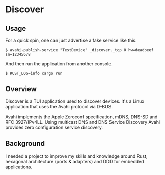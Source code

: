 # Discover

## Usage

For a quick spin, one can just advertise a fake service like this.

```
$ avahi-publish-service "TestDevice" _discover._tcp 0 hw=deadbeef sn=12345678
```

And then run the application from another console.

```
$ RUST_LOG=info cargo run
```

## Overview

Discover is a TUI application used to discover devices. It's a Linux application that uses the Avahi protocol via D-BUS.

Avahi implements the Apple Zeroconf specification, mDNS, DNS-SD and RFC 3927/IPv4LL. Using multicast DNS and DNS Service Discovery Avahi provides zero configuration service discovery.

## Background

I needed a project to improve my skills and knowledge around Rust, hexagonal architecture (ports & adapters) and DDD for embedded applications.
